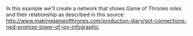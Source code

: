 In this example we'll create a network that shows Game of Thrones roles and their relationship as described in this source:
 http://www.makinggameofthrones.com/production-diary/got-connections-ned-promise-tower-of-joy-infographic
